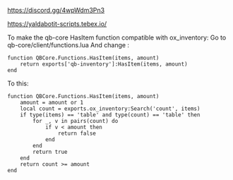 https://discord.gg/4wpWdm3Pn3

https://yaldabotit-scripts.tebex.io/


To make the qb-core HasItem function compatible with ox_inventory:
Go to qb-core/client/functions.lua
And change :

```
function QBCore.Functions.HasItem(items, amount)
    return exports['qb-inventory']:HasItem(items, amount)
end
```
To this:

```
function QBCore.Functions.HasItem(items, amount)
    amount = amount or 1
    local count = exports.ox_inventory:Search('count', items)
    if type(items) == 'table' and type(count) == 'table' then
        for _, v in pairs(count) do
            if v < amount then
                return false
            end
        end
        return true
    end
    return count >= amount
end
```

